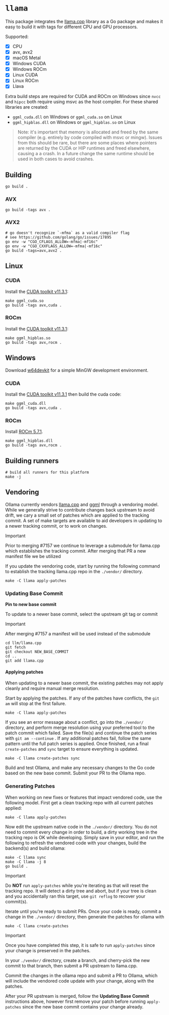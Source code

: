 # `llama`

This package integrates the [llama.cpp](https://github.com/ggerganov/llama.cpp) library as a Go package and makes it easy to build it with tags for different CPU and GPU processors.

Supported:

- [x] CPU
- [x] avx, avx2
- [x] macOS Metal
- [x] Windows CUDA
- [x] Windows ROCm
- [x] Linux CUDA
- [x] Linux ROCm
- [x] Llava

Extra build steps are required for CUDA and ROCm on Windows since `nvcc` and `hipcc` both require using msvc as the host compiler. For these shared libraries are created:

- `ggml_cuda.dll` on Windows or `ggml_cuda.so` on Linux
- `ggml_hipblas.dll` on Windows or `ggml_hipblas.so` on Linux

> Note: it's important that memory is allocated and freed by the same compiler (e.g. entirely by code compiled with msvc or mingw). Issues from this should be rare, but there are some places where pointers are returned by the CUDA or HIP runtimes and freed elsewhere, causing a a crash. In a future change the same runtime should be used in both cases to avoid crashes.

## Building

```
go build .
```

### AVX

```shell
go build -tags avx .
```

### AVX2

```shell
# go doesn't recognize `-mfma` as a valid compiler flag
# see https://github.com/golang/go/issues/17895
go env -w "CGO_CFLAGS_ALLOW=-mfma|-mf16c"
go env -w "CGO_CXXFLAGS_ALLOW=-mfma|-mf16c"
go build -tags=avx,avx2 .
```

## Linux

### CUDA

Install the [CUDA toolkit v11.3.1](https://developer.nvidia.com/cuda-11-3-1-download-archive):

```shell
make ggml_cuda.so
go build -tags avx,cuda .
```

### ROCm

Install the [CUDA toolkit v11.3.1](https://developer.nvidia.com/cuda-11-3-1-download-archive):

```shell
make ggml_hipblas.so
go build -tags avx,rocm .
```

## Windows

Download [w64devkit](https://github.com/skeeto/w64devkit/releases/latest) for a simple MinGW development environment.

### CUDA

Install the [CUDA toolkit v11.3.1](https://developer.nvidia.com/cuda-11-3-1-download-archive) then build the cuda code:

```shell
make ggml_cuda.dll
go build -tags avx,cuda .
```

### ROCm

Install [ROCm 5.7.1](https://rocm.docs.amd.com/en/docs-5.7.1/).

```shell
make ggml_hipblas.dll
go build -tags avx,rocm .
```

## Building runners

```shell
# build all runners for this platform
make -j
```

## Vendoring

Ollama currently vendors [llama.cpp](https://github.com/ggerganov/llama.cpp/) and [ggml](https://github.com/ggerganov/ggml) through a vendoring model.  While we generally strive to contribute changes back upstream to avoid drift, we cary a small set of patches which are applied to the tracking commit.  A set of make targets are available to aid developers in updating to a newer tracking commit, or to work on changes.

> [!IMPORTANT]
> Prior to merging #7157 we continue to leverage a submodule for llama.cpp which establishes the tracking commit.  After merging that PR a new manifest file we be utilized

If you update the vendoring code, start by running the following command to establish the tracking llama.cpp repo in the `./vendor/` directory.

```
make -C llama apply-patches
```

### Updating Base Commit

**Pin to new base commit**

To update to a newer base commit, select the upstream git tag or commit

> [!IMPORTANT]
> After merging #7157 a manifest will be used instead of the submodule

```
cd llm/llama.cpp
git fetch
git checkout NEW_BASE_COMMIT
cd ..
git add llama.cpp
```

#### Applying patches

When updating to a newer base commit, the existing patches may not apply cleanly and require manual merge resolution.

Start by applying the patches.  If any of the patches have conflicts, the `git am` will stop at the first failure.

```
make -C llama apply-patches
```

If you see an error message about a conflict, go into the `./vendor/` directory, and perform merge resolution using your preferred tool to the patch commit which failed.  Save the file(s) and continue the patch series with `git am --continue` .  If any additional patches fail, follow the same pattern until the full patch series is applied.  Once finished, run a final `create-patches` and `sync` target to ensure everything is updated.

```
make -C llama create-patches sync
```

Build and test Ollama, and make any necessary changes to the Go code based on the new base commit.  Submit your PR to the Ollama repo.

### Generating Patches

When working on new fixes or features that impact vendored code, use the following model.  First get a clean tracking repo with all current patches applied:

```
make -C llama apply-patches
```

Now edit the upstream native code in the `./vendor/` directory.  You do not need to commit every change in order to build, a dirty working tree in the tracking repo is OK while developing.  Simply save in your editor, and run the following to refresh the vendored code with your changes, build the backend(s) and build ollama:

```
make -C llama sync
make -C llama -j 8
go build .
```

> [!IMPORTANT]
> Do **NOT** run `apply-patches` while you're iterating as that will reset the tracking repo.  It will detect a dirty tree and abort, but if your tree is clean and you accidentally ran this target, use `git reflog` to recover your commit(s).

Iterate until you're ready to submit PRs.  Once your code is ready, commit a change in the `./vendor/` directory, then generate the patches for ollama with

```
make -C llama create-patches
```

> [!IMPORTANT]
> Once you have completed this step, it is safe to run `apply-patches` since your change is preserved in the patches.

In your `./vendor/` directory, create a branch, and cherry-pick the new commit to that branch, then submit a PR upstream to llama.cpp.

Commit the changes in the ollama repo and submit a PR to Ollama, which will include the vendored code update with your change, along with the patches.

After your PR upstream is merged, follow the **Updating Base Commit** instructions above, however first remove your patch before running `apply-patches` since the new base commit contains your change already.